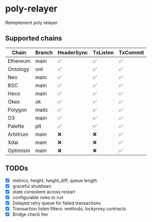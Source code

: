 # poly-relayer
Reimplement poly relayer

## Supported chains
| Chain | Branch | HeaderSync | TxListen | TxCommit |
|--|--|--|--|--|
|Ethereum|main |:white_check_mark:|:white_check_mark:|:white_check_mark:|
|Ontology|ont  |:white_check_mark:|:white_check_mark:|:white_check_mark:|
|Neo     |main |:white_check_mark:|:white_check_mark:|:white_check_mark:|
|BSC     |main |:white_check_mark:|:white_check_mark:|:white_check_mark:|
|Heco    |main |:white_check_mark:|:white_check_mark:|:white_check_mark:|
|Okex    |ok   |:white_check_mark:|:white_check_mark:|:white_check_mark:|
|Polygon |maitc|:white_check_mark:|:white_check_mark:|:white_check_mark:|
|O3      |main |:white_check_mark:|:white_check_mark:|:white_check_mark:|
|Palette |plt  |:white_check_mark:|:white_check_mark:|:white_check_mark:|
|Arbitrum|main |:x:|:x:|:white_check_mark:|
|Xdai    |main |:x:|:x:|:white_check_mark:|
|Optimism|main |:x:|:x:|:white_check_mark:|

## TODOs
- [x] metrics, height, height_diff, queue length
- [x] graceful shutdown
- [x] state consistent across restart
- [x] configurable roles to run
- [x] Delayed retry queue for failed transactions
- [x] Transaction listen filters: methods, lockproxy contracts
- [x] Bridge check fee
